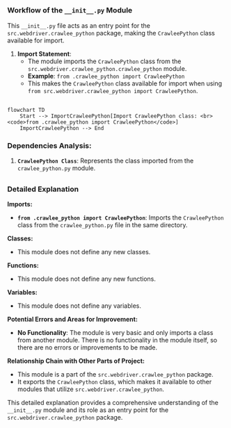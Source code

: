 ## <algorithm>

### Workflow of the `__init__.py` Module

This `__init__.py` file acts as an entry point for the `src.webdriver.crawlee_python` package, making the `CrawleePython` class available for import.

1.  **Import Statement**:
    *   The module imports the `CrawleePython` class from the `src.webdriver.crawlee_python.crawlee_python` module.
    *   **Example**: `from .crawlee_python import CrawleePython`
    *  This makes the `CrawleePython` class available for import when using `from src.webdriver.crawlee_python import CrawleePython`.

## <mermaid>

```mermaid
flowchart TD
    Start --> ImportCrawleePython[Import CrawleePython class: <br><code>from .crawlee_python import CrawleePython</code>]
    ImportCrawleePython --> End
```

### Dependencies Analysis:

1.  **`CrawleePython Class`**: Represents the class imported from the `crawlee_python.py` module.

## <explanation>

### Detailed Explanation

**Imports:**

*   **`from .crawlee_python import CrawleePython`**: Imports the `CrawleePython` class from the `crawlee_python.py` file in the same directory.

**Classes:**

*   This module does not define any new classes.

**Functions:**

*   This module does not define any new functions.

**Variables:**

*   This module does not define any variables.

**Potential Errors and Areas for Improvement:**

*   **No Functionality**:  The module is very basic and only imports a class from another module. There is no functionality in the module itself, so there are no errors or improvements to be made.

**Relationship Chain with Other Parts of Project:**

*   This module is a part of the `src.webdriver.crawlee_python` package.
*   It exports the `CrawleePython` class, which makes it available to other modules that utilize `src.webdriver.crawlee_python`.

This detailed explanation provides a comprehensive understanding of the `__init__.py` module and its role as an entry point for the `src.webdriver.crawlee_python` package.